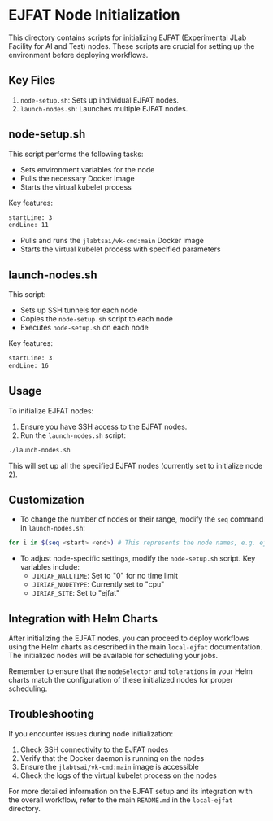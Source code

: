 # EJFAT Node Initialization

This directory contains scripts for initializing EJFAT (Experimental JLab Facility for AI and Test) nodes. These scripts are crucial for setting up the environment before deploying workflows.

## Key Files

1. `node-setup.sh`: Sets up individual EJFAT nodes.
2. `launch-nodes.sh`: Launches multiple EJFAT nodes.

## node-setup.sh

This script performs the following tasks:
- Sets environment variables for the node
- Pulls the necessary Docker image
- Starts the virtual kubelet process

Key features:
```shell:main/local-ejfat/init-jrm/node-setup.sh
startLine: 3
endLine: 11
```

- Pulls and runs the `jlabtsai/vk-cmd:main` Docker image
- Starts the virtual kubelet process with specified parameters

## launch-nodes.sh

This script:
- Sets up SSH tunnels for each node
- Copies the `node-setup.sh` script to each node
- Executes `node-setup.sh` on each node

Key features:
```shell:main/local-ejfat/init-jrm/launch-nodes.sh
startLine: 3
endLine: 16
```

## Usage

To initialize EJFAT nodes:

1. Ensure you have SSH access to the EJFAT nodes.
2. Run the `launch-nodes.sh` script:

```bash
./launch-nodes.sh
```

This will set up all the specified EJFAT nodes (currently set to initialize node 2).

## Customization

- To change the number of nodes or their range, modify the `seq` command in `launch-nodes.sh`:

```bash
for i in $(seq <start> <end>) # This represents the node names, e.g. ejfat-1, ejfat-2, ejfat-3, etc.
```

- To adjust node-specific settings, modify the `node-setup.sh` script. Key variables include:
  - `JIRIAF_WALLTIME`: Set to "0" for no time limit
  - `JIRIAF_NODETYPE`: Currently set to "cpu"
  - `JIRIAF_SITE`: Set to "ejfat"

## Integration with Helm Charts

After initializing the EJFAT nodes, you can proceed to deploy workflows using the Helm charts as described in the main `local-ejfat` documentation. The initialized nodes will be available for scheduling your jobs.

Remember to ensure that the `nodeSelector` and `tolerations` in your Helm charts match the configuration of these initialized nodes for proper scheduling.

## Troubleshooting

If you encounter issues during node initialization:

1. Check SSH connectivity to the EJFAT nodes
2. Verify that the Docker daemon is running on the nodes
3. Ensure the `jlabtsai/vk-cmd:main` image is accessible
4. Check the logs of the virtual kubelet process on the nodes

For more detailed information on the EJFAT setup and its integration with the overall workflow, refer to the main `README.md` in the `local-ejfat` directory.
